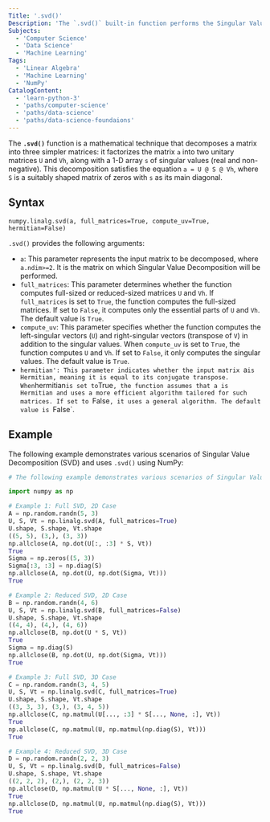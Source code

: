 ```yaml
---
Title: '.svd()'
Description: 'The `.svd()` built-in function performs the Singular Value Decomposition (SVD) on a matrix, breaking it down into singular vectors and values.'
Subjects:
  - 'Computer Science'
  - 'Data Science'
  - 'Machine Learning'
Tags:
  - 'Linear Algebra'
  - 'Machine Learning'
  - 'NumPy'
CatalogContent:
  - 'learn-python-3'
  - 'paths/computer-science'
  - 'paths/data-science'
  - 'paths/data-science-foundaions'
---
```


The **`.svd()`** function is a mathematical technique that decomposes a matrix into three simpler matrices: it factorizes the matrix `a` into two unitary matrices `U` and `Vh`, along with a 1-D array `s` of singular values (real and non-negative). This decomposition satisfies the equation `a = U @ S @ Vh`, where `S` is a suitably shaped matrix of zeros with `s` as its main diagonal.
## Syntax

```pseudo
numpy.linalg.svd(a, full_matrices=True, compute_uv=True, hermitian=False)
```
`.svd()` provides the following arguments:

- `a`: This parameter represents the input matrix to be decomposed, where `a.ndim>=2`. It is the matrix on which Singular Value Decomposition will be performed.
- `full_matrices`: This parameter determines whether the function computes full-sized or reduced-sized matrices `U` and `Vh`. If `full_matrices` is set to `True`, the function computes the full-sized matrices. If set to `False`, it computes only the essential parts of `U` and `Vh`. The default value is `True`.
- `compute_uv`: This parameter specifies whether the function computes the left-singular vectors (`U`) and right-singular vectors (transpose of `V`) in addition to the singular values. When `compute_uv` is set to `True`, the function computes `U` and `Vh`. If set to `False`, it only computes the singular values. The default value is `True`.
- `hermitian': This parameter indicates whether the input matrix `a` is Hermitian, meaning it is equal to its conjugate transpose. When `hermitian` is set to `True`, the function assumes that a is Hermitian and uses a more efficient algorithm tailored for such matrices. If set to `False`, it uses a general algorithm. The default value is `False`.

## Example
The following example demonstrates various scenarios of Singular Value Decomposition (SVD) and uses `.svd()` using NumPy:

```py
# The following example demonstrates various scenarios of Singular Value Decomposition (SVD) using NumPy:

import numpy as np

# Example 1: Full SVD, 2D Case
A = np.random.randn(5, 3)
U, S, Vt = np.linalg.svd(A, full_matrices=True)
U.shape, S.shape, Vt.shape
((5, 5), (3,), (3, 3))
np.allclose(A, np.dot(U[:, :3] * S, Vt))
True
Sigma = np.zeros((5, 3))
Sigma[:3, :3] = np.diag(S)
np.allclose(A, np.dot(U, np.dot(Sigma, Vt)))
True

# Example 2: Reduced SVD, 2D Case
B = np.random.randn(4, 6)
U, S, Vt = np.linalg.svd(B, full_matrices=False)
U.shape, S.shape, Vt.shape
((4, 4), (4,), (4, 6))
np.allclose(B, np.dot(U * S, Vt))
True
Sigma = np.diag(S)
np.allclose(B, np.dot(U, np.dot(Sigma, Vt)))
True

# Example 3: Full SVD, 3D Case
C = np.random.randn(3, 4, 5)
U, S, Vt = np.linalg.svd(C, full_matrices=True)
U.shape, S.shape, Vt.shape
((3, 3, 3), (3,), (3, 4, 5))
np.allclose(C, np.matmul(U[..., :3] * S[..., None, :], Vt))
True
np.allclose(C, np.matmul(U, np.matmul(np.diag(S), Vt)))
True

# Example 4: Reduced SVD, 3D Case
D = np.random.randn(2, 2, 3)
U, S, Vt = np.linalg.svd(D, full_matrices=False)
U.shape, S.shape, Vt.shape
((2, 2, 2), (2,), (2, 2, 3))
np.allclose(D, np.matmul(U * S[..., None, :], Vt))
True
np.allclose(D, np.matmul(U, np.matmul(np.diag(S), Vt)))
True
```
